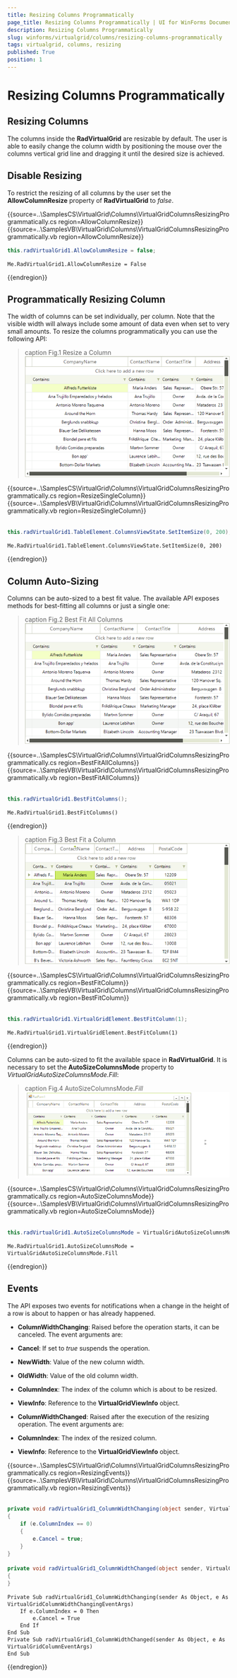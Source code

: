 ```yaml
---
title: Resizing Columns Programmatically
page_title: Resizing Columns Programmatically | UI for WinForms Documentation
description: Resizing Columns Programmatically
slug: winforms/virtualgrid/columns/resizing-columns-programmatically
tags: virtualgrid, columns, resizing
published: True
position: 1
---
```



# Resizing Columns Programmatically

## Resizing Columns

The columns inside the __RadVirtualGrid__ are resizable by default. The user is able to easily change the column width by positioning the mouse over the columns vertical grid line and dragging it until the desired size is achieved.

## Disable Resizing

To restrict the resizing of all columns by the user set the __AllowColumnResize__ property of __RadVirtualGrid__ to *false*.

{{source=..\SamplesCS\VirtualGrid\Columns\VirtualGridColumnsResizingProgrammatically.cs region=AllowColumnResize}} 
{{source=..\SamplesVB\VirtualGrid\Columns\VirtualGridColumnsResizingProgrammatically.vb region=AllowColumnResize}}
````C#
this.radVirtualGrid1.AllowColumnResize = false;

````
````VB.NET
Me.RadVirtualGrid1.AllowColumnResize = False

```` 



{{endregion}}

## Programmatically Resizing Column

The width of columns can be set individually, per column. Note that the visible width will always include some amount of data even when set to very small amounts. To resize the columns programmatically you can use the following API:

>caption Fig.1 Resize a Column 
![virtualgrid-columns-resizing-columns001](images/virtualgrid-columns-resizing-columns001.png)

{{source=..\SamplesCS\VirtualGrid\Columns\VirtualGridColumnsResizingProgrammatically.cs region=ResizeSingleColumn}} 
{{source=..\SamplesVB\VirtualGrid\Columns\VirtualGridColumnsResizingProgrammatically.vb region=ResizeSingleColumn}}
````C#
            
this.radVirtualGrid1.TableElement.ColumnsViewState.SetItemSize(0, 200);

````
````VB.NET
Me.RadVirtualGrid1.TableElement.ColumnsViewState.SetItemSize(0, 200)

```` 



{{endregion}}

## Column Auto-Sizing

Columns can be auto-sized to a best fit value. The available API exposes methods for best-fitting all columns or just a single one:

>caption Fig.2 Best Fit All Columns<br>
![virtualgrid-columns-resizing-columns002](images/virtualgrid-columns-resizing-columns002.png)

{{source=..\SamplesCS\VirtualGrid\Columns\VirtualGridColumnsResizingProgrammatically.cs region=BestFitAllColumns}} 
{{source=..\SamplesVB\VirtualGrid\Columns\VirtualGridColumnsResizingProgrammatically.vb region=BestFitAllColumns}}
````C#
            
this.radVirtualGrid1.BestFitColumns();

````
````VB.NET
Me.RadVirtualGrid1.BestFitColumns()

````  

{{endregion}}

>caption Fig.3 Best Fit a Column<br>
![virtualgrid-columns-resizing-columns003](images/virtualgrid-columns-resizing-columns003.png)

{{source=..\SamplesCS\VirtualGrid\Columns\VirtualGridColumnsResizingProgrammatically.cs region=BestFitColumn}} 
{{source=..\SamplesVB\VirtualGrid\Columns\VirtualGridColumnsResizingProgrammatically.vb region=BestFitColumn}}
````C#
            
this.radVirtualGrid1.VirtualGridElement.BestFitColumn(1);

````
````VB.NET
Me.RadVirtualGrid1.VirtualGridElement.BestFitColumn(1)

````  
{{endregion}}

Columns can be auto-sized to fit the available space in __RadVirtualGrid__. It is necessary to set the __AutoSizeColumnsMode__ property to *VirtualGridAutoSizeColumnsMode.Fill*:

>caption Fig.4 AutoSizeColumnsMode.*Fill*
![virtualgrid-columns-resizing-columns004](images/virtualgrid-columns-resizing-columns004.gif)

{{source=..\SamplesCS\VirtualGrid\Columns\VirtualGridColumnsResizingProgrammatically.cs region=AutoSizeColumnsMode}} 
{{source=..\SamplesVB\VirtualGrid\Columns\VirtualGridColumnsResizingProgrammatically.vb region=AutoSizeColumnsMode}}
````C#
            
this.radVirtualGrid1.AutoSizeColumnsMode = VirtualGridAutoSizeColumnsMode.Fill;

````
````VB.NET
Me.RadVirtualGrid1.AutoSizeColumnsMode = VirtualGridAutoSizeColumnsMode.Fill

````  
{{endregion}}

## Events

The API exposes two events for notifications when a change in the height of a row is about to happen or has already happened.

* __ColumnWidthChanging__: Raised before the operation starts, it can be canceled. The event arguments are:

 * __Cancel__: If set to *true* suspends the operation.

 * __NewWidth__: Value of the new column width.

 * __OldWidth__: Value of the old column width.

 * __ColumnIndex__: The index of the column which is about to be resized.
  
 * __ViewInfo__: Reference to the __VirtualGridViewInfo__ object.

* __ColumnWidthChanged__: Raised after the execution of the resizing operation. The event arguments are:

 * __ColumnIndex__: The index of the resized column.
  
 * __ViewInfo__: Reference to the __VirtualGridViewInfo__ object.

{{source=..\SamplesCS\VirtualGrid\Columns\VirtualGridColumnsResizingProgrammatically.cs region=ResizingEvents}} 
{{source=..\SamplesVB\VirtualGrid\Columns\VirtualGridColumnsResizingProgrammatically.vb region=ResizingEvents}}
````C#
        
private void radVirtualGrid1_ColumnWidthChanging(object sender, VirtualGridColumnWidthChangingEventArgs e)
{
    if (e.ColumnIndex == 0)
    {
        e.Cancel = true;
    }
}
        
private void radVirtualGrid1_ColumnWidthChanged(object sender, VirtualGridColumnEventArgs e)
{
}

````
````VB.NET
Private Sub radVirtualGrid1_ColumnWidthChanging(sender As Object, e As VirtualGridColumnWidthChangingEventArgs)
    If e.ColumnIndex = 0 Then
        e.Cancel = True
    End If
End Sub
Private Sub radVirtualGrid1_ColumnWidthChanged(sender As Object, e As VirtualGridColumnEventArgs)
End Sub

```` 



{{endregion}}